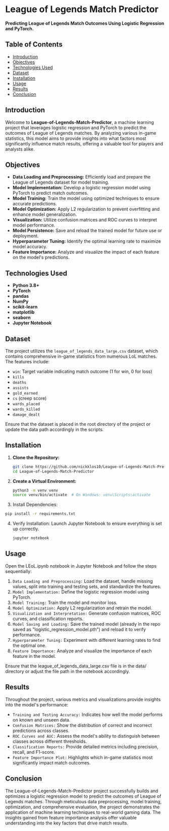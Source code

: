 # League of Legends Match Predictor

**Predicting League of Legends Match Outcomes Using Logistic Regression and PyTorch.**

## Table of Contents

- [Introduction](#introduction)
- [Objectives](#objectives)
- [Technologies Used](#technologies-used)
- [Dataset](#dataset)
- [Installation](#installation)
- [Usage](#usage)
- [Results](#results)
- [Conclusion](#conclusion)

## Introduction

Welcome to **League-of-Legends-Match-Predictor**, a machine learning project that leverages logistic regression and PyTorch to predict the outcomes of League of Legends matches. By analyzing various in-game statistics, this model aims to provide insights into what factors most significantly influence match results, offering a valuable tool for players and analysts alike.

## Objectives

- **Data Loading and Preprocessing:** Efficiently load and prepare the League of Legends dataset for model training.
- **Model Implementation:** Develop a logistic regression model using PyTorch to predict match outcomes.
- **Model Training:** Train the model using optimized techniques to ensure accurate predictions.
- **Model Optimization:** Apply L2 regularization to prevent overfitting and enhance model generalization.
- **Visualization:** Utilize confusion matrices and ROC curves to interpret model performance.
- **Model Persistence:** Save and reload the trained model for future use or deployment.
- **Hyperparameter Tuning:** Identify the optimal learning rate to maximize model accuracy.
- **Feature Importance:** Analyze and visualize the impact of each feature on the model's predictions.

## Technologies Used

- **Python 3.8+**
- **PyTorch**
- **pandas**
- **NumPy**
- **scikit-learn**
- **matplotlib**
- **seaborn**
- **Jupyter Notebook**

## Dataset

The project utilizes the `league_of_legends_data_large.csv` dataset, which contains comprehensive in-game statistics from numerous LoL matches. The features include:

- `win`: Target variable indicating match outcome (1 for win, 0 for loss)
- `kills`
- `deaths`
- `assists`
- `gold_earned`
- `cs` (creep score)
- `wards_placed`
- `wards_killed`
- `damage_dealt`

Ensure that the dataset is placed in the root directory of the project or update the data path accordingly in the scripts.

## Installation

1. **Clone the Repository:**

   ```bash
   git clone https://github.com/nickklos10/League-of-Legends-Match-Predictor.git
   cd League-of-Legends-Match-Predictor
   ```
2. **Create a Virtual Environment:**

   ```bash
   python3 -m venv venv
   source venv/bin/activate  # On Windows: venv\Scripts\activate
   ```
   
3. Install Dependencies:
  ```bash
  pip install -r requirements.txt
  ```

4. Verify Installation:
   Launch Jupyter Notebook to ensure everything is set up correctly.
   ```bash
   jupyter notebook
   ```

## Usage

Open the LEoL.ipynb notebook in Jupyter Notebook and follow the steps sequentially:

1. `Data Loading and Preprocessing:` Load the dataset, handle missing values, split into training and testing sets, and standardize the features.
2. `Model Implementation:` Define the logistic regression model using PyTorch.
3. `Model Training:` Train the model and monitor loss.
4. `Model Optimization:` Apply L2 regularization and retrain the model.
5. `Visualization and Interpretation:` Generate confusion matrices, ROC curves, and classification reports.
6. `Model Saving and Loading:` Save the trained model (already in the repo saved as "logistic_regression_model.pth") and reload it to verify performance.
7. `Hyperparameter Tuning:` Experiment with different learning rates to find the optimal one.
8. `Feature Importance:` Analyze and visualize the importance of each feature in the model.

Ensure that the league_of_legends_data_large.csv file is in the data/ directory or adjust the file path in the notebook accordingly.


## Results

Throughout the project, various metrics and visualizations provide insights into the model's performance:

* `Training and Testing Accuracy:` Indicates how well the model performs on known and unseen data.
* `Confusion Matrices:` Show the distribution of correct and incorrect predictions across classes.
* `ROC Curves and AUC:` Assess the model's ability to distinguish between classes across different thresholds.
* `Classification Reports:` Provide detailed metrics including precision, recall, and F1-score.
* `Feature Importance Plot:` Highlights which in-game statistics most significantly impact match outcomes.


## Conclusion

The League-of-Legends-Match-Predictor project successfully builds and optimizes a logistic regression model to predict the outcomes of League of Legends matches. Through meticulous data preprocessing, model training, optimization, and comprehensive evaluation, the project demonstrates the application of machine learning techniques to real-world gaming data. The insights gained from feature importance analysis offer valuable understanding into the key factors that drive match results.
